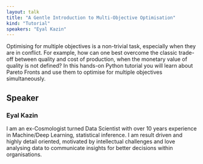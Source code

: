 ```yaml
---
layout: talk
title: "A Gentle Introduction to Multi-Objective Optimisation"
kind: "Tutorial"
speakers: "Eyal Kazin"
---
```


Optimising for multiple objectives is a non-trivial task, especially when they are in conflict. For example, how can one best overcome the classic trade-off between quality and cost of production, when the monetary value of quality is not defined? In this hands-on Python tutorial you will learn about Pareto Fronts and use them to optimise for multiple objectives simultaneously.

## Speaker

### Eyal Kazin

I am an ex-Cosmologist turned Data Scientist with over 10 years experience in Machine/Deep Learning, statistical inference. I am result driven and highly detail oriented, motivated by intellectual challenges and love analysing data to communicate insights for better decisions within organisations.
